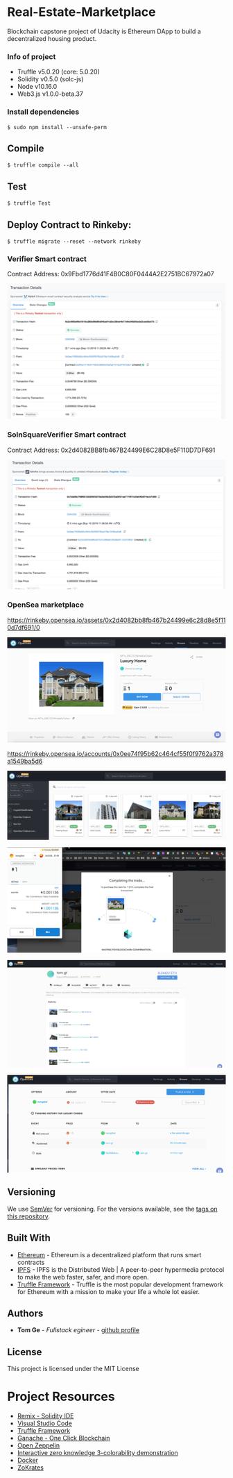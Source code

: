 # Real-Estate-Marketplace

Blockchain capstone project of Udacity is Ethereum DApp to build a decentralized housing product.

### Info of project

* Truffle v5.0.20 (core: 5.0.20)
* Solidity v0.5.0 (solc-js)
* Node v10.16.0
* Web3.js v1.0.0-beta.37

### Install dependencies

```
$ sudo npm install --unsafe-perm
```

## Compile 

```
$ truffle compile --all
```

## Test

```
$ truffle Test
```

## Deploy Contract to Rinkeby:

```
$ truffle migrate --reset --network rinkeby
```

### Verifier Smart contract

Contract Address: 0x9Fbd1776d41F4B0C80F0444A2E2751BC67972a07

![Verifier](img/Verifier.png)

### SolnSquareVerifier Smart contract

Contract Address: 0x2d4082BB8fb467B24499E6C28D8e5F110D7DF691

![SolnSquareVerifier](img/SolnSquareVerifier.png)

### OpenSea marketplace

https://rinkeby.opensea.io/assets/0x2d4082bb8fb467b24499e6c28d8e5f110d7df691/0


![marketplace](img/1.png)

https://rinkeby.opensea.io/accounts/0x0ee74f95b62c464cf55f0f9762a378a1549ba5d6

![marketplace](img/3.png)

![marketplace](img/4.png)

![marketplace](img/5.png)

![marketplace](img/6.png)


## Versioning

We use [SemVer](http://semver.org/) for versioning. For the versions available, see the [tags on this repository](https://github.com/your/project/tags).

## Built With

* [Ethereum](https://www.ethereum.org/) - Ethereum is a decentralized platform that runs smart contracts
* [IPFS](https://ipfs.io/) - IPFS is the Distributed Web | A peer-to-peer hypermedia protocol
to make the web faster, safer, and more open.
* [Truffle Framework](http://truffleframework.com/) - Truffle is the most popular development framework for Ethereum with a mission to make your life a whole lot easier.

## Authors

* **Tom Ge** - *Fullstack egineer* - [github profile](https://github.com/tomgtqq)

## License

This project is licensed under the MIT License

# Project Resources

* [Remix - Solidity IDE](https://remix.ethereum.org/)
* [Visual Studio Code](https://code.visualstudio.com/)
* [Truffle Framework](https://truffleframework.com/)
* [Ganache - One Click Blockchain](https://truffleframework.com/ganache)
* [Open Zeppelin ](https://openzeppelin.org/)
* [Interactive zero knowledge 3-colorability demonstration](http://web.mit.edu/~ezyang/Public/graph/svg.html)
* [Docker](https://docs.docker.com/install/)
* [ZoKrates](https://github.com/Zokrates/ZoKrates)
